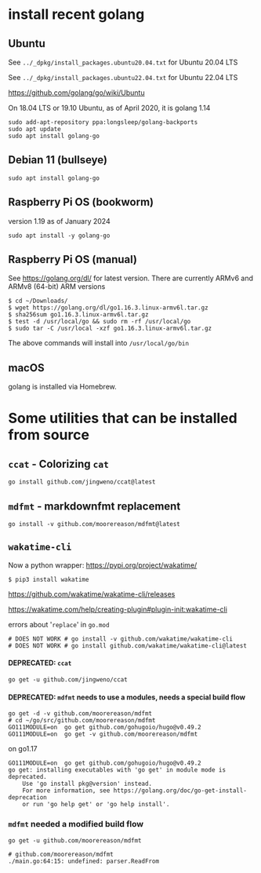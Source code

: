 install recent golang
=====================

Ubuntu
------

See `../_dpkg/install_packages.ubuntu20.04.txt` for Ubuntu 20.04 LTS

See `../_dpkg/install_packages.ubuntu22.04.txt` for Ubuntu 22.04 LTS

https://github.com/golang/go/wiki/Ubuntu

On 18.04 LTS or 19.10 Ubuntu, as of April 2020, it is golang 1.14

```
sudo add-apt-repository ppa:longsleep/golang-backports
sudo apt update
sudo apt install golang-go
```

Debian 11 (bullseye)
--------------------

```shell
sudo apt install golang-go
```

Raspberry Pi OS (bookworm)
---------------

version 1.19  as of January 2024

```shell
sudo apt install -y golang-go
```

Raspberry Pi OS (manual)
---------------

See https://golang.org/dl/ for latest version. There are currently ARMv6 and ARMv8 (64-bit) ARM versions

```console
$ cd ~/Downloads/
$ wget https://golang.org/dl/go1.16.3.linux-armv6l.tar.gz
$ sha256sum go1.16.3.linux-armv6l.tar.gz
$ test -d /usr/local/go && sudo rm -rf /usr/local/go
$ sudo tar -C /usr/local -xzf go1.16.3.linux-armv6l.tar.gz
```

The above commands will install into `/usr/local/go/bin`

macOS
-----

golang is installed via Homebrew.

Some utilities that can be installed from source
================================================

`ccat` - Colorizing `cat`
-------------------------

```shell
go install github.com/jingweno/ccat@latest
```

`mdfmt` - markdownfmt replacement
---------------------------------

```shell
go install -v github.com/moorereason/mdfmt@latest
```

## `wakatime-cli`

Now a python wrapper: <https://pypi.org/project/wakatime/>


```console
$ pip3 install wakatime
```

<https://github.com/wakatime/wakatime-cli/releases>

<https://wakatime.com/help/creating-plugin#plugin-init:wakatime-cli>

errors about '`replace`' in `go.mod`

```shell
# DOES NOT WORK # go install -v github.com/wakatime/wakatime-cli
# DOES NOT WORK # go install github.com/wakatime/wakatime-cli@latest
```



#### DEPRECATED: `ccat`

```shell
go get -u github.com/jingweno/ccat
```

#### DEPRECATED: `mdfmt` needs to use a modules, needs a special build flow

```shell
go get -d -v github.com/moorereason/mdfmt
# cd ~/go/src/github.com/moorereason/mdfmt
GO111MODULE=on  go get github.com/gohugoio/hugo@v0.49.2
GO111MODULE=on  go get -v github.com/moorereason/mdfmt
```

on go1.17

```
GO111MODULE=on  go get github.com/gohugoio/hugo@v0.49.2
go get: installing executables with 'go get' in module mode is deprecated.
	Use 'go install pkg@version' instead.
	For more information, see https://golang.org/doc/go-get-install-deprecation
	or run 'go help get' or 'go help install'.
```

### `mdfmt` needed a modified build flow

```
go get -u github.com/moorereason/mdfmt

# github.com/moorereason/mdfmt
./main.go:64:15: undefined: parser.ReadFrom
```
